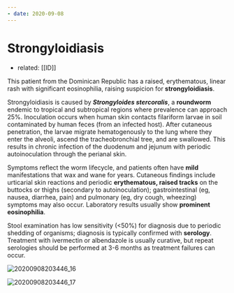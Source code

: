 ```yaml
---
- date: 2020-09-08
---
```


# Strongyloidiasis

- related: [[ID]]

This patient from the Dominican Republic has a raised, erythematous, linear rash with significant eosinophilia, raising suspicion for **strongyloidiasis**.

Strongyloidiasis is caused by _**Strongyloides stercoralis**_, a **roundworm** endemic to tropical and subtropical regions where prevalence can approach 25%.  Inoculation occurs when human skin contacts filariform larvae in soil contaminated by human feces (from an infected host).  After cutaneous penetration, the larvae migrate hematogenously to the lung where they enter the alveoli, ascend the tracheobronchial tree, and are swallowed.  This results in chronic infection of the duodenum and jejunum with periodic autoinoculation through the perianal skin.

Symptoms reflect the worm lifecycle, and patients often have **mild** manifestations that wax and wane for years.  Cutaneous findings include urticarial skin reactions and periodic **erythematous, raised tracks** on the buttocks or thighs (secondary to autoinoculation); gastrointestinal (eg, nausea, diarrhea, pain) and pulmonary (eg, dry cough, wheezing) symptoms may also occur.  Laboratory results usually show **prominent eosinophilia**.

Stool examination has low sensitivity (<50%) for diagnosis due to periodic shedding of organisms; diagnosis is typically confirmed with **serology**.  Treatment with ivermectin or albendazole is usually curative, but repeat serologies should be performed at 3-6 months as treatment failures can occur.

![20200908203446_16](https://photos.thisispiggy.com/file/wikiFiles/20200908203446_16.png)

![20200908203446_17](https://photos.thisispiggy.com/file/wikiFiles/20200908203446_17.png)
